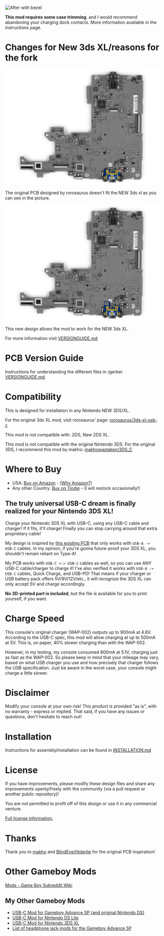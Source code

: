 ![After with bezel](https://github.com/rorosaurus/3ds-xl-usb-c/blob/master/images/after-with-bezel.jpg)

**This mod requires some case trimming**, and I would recommend abandoning your charging dock contacts. More information available in the instructions page.

# Changes for New 3ds XL/reasons for the fork

![revision picture](/images/reason-for-revision.png)  

The original PCB designed by rorosaurus doesn't fit the NEW 3ds xl as you can see in the picture.  

![possible placement](/images/possible-placement.png)  

This new design allows the mod to work for the NEW 3ds XL.  

For more information visit [VERSIONGUIDE.md](/VERSIONGUIDE.md)


# PCB Version Guide

Instructions for understanding the different files in /gerber [VERSIONGUIDE.md](/VERSIONGUIDE.md).

# Compatibility

This is designed for installation in any Nintendo NEW 3DS/XL.

For the original 3ds XL mod, visit rorosaurus' page: [rorosaurus/3ds-xl-usb-c](https://github.com/rorosaurus/3ds-xl-usb-c)

This mod is not compatible with: 2DS, New 2DS XL.

This mod is not compatible with the original Nintendo 3DS. For the original 3DS, I recommend this mod by makho: [makhowastaken/3DS_C](https://github.com/makhowastaken/3DS_C/)

# Where to Buy

* USA: [Buy on Amazon](https://smile.amazon.com/dp/B08RN6LDVH) - [(Why Amazon?)](https://github.com/rorosaurus/gba-sp-usb-c/blob/master/why-sell-on-amazon.md)
* Any other Country: [Buy on Tindie](https://www.tindie.com/products/22543/) - (I will restock occasionally!)

## The truly universal USB-C dream is finally realized for your Nintendo 3DS XL!

Charge your Nintendo 3DS XL with USB-C, using any USB-C cable and charger! If it fits, it'll charge! Finally you can stop carrying around that extra proprietary cable!

My design is inspired by [this existing PCB](https://oshpark.com/shared_projects/I6UOH6gb) that only works with ````USB-A -> USB-C```` cables. In my opinion, if you're gonna future-proof your 3DS XL, you shouldn't remain reliant on Type-A!

My PCB works with ````USB-C <-> USB-C```` cables as well, so you can use ANY USB-C cable/charger to charge it! I've also verified it works with ````USB-A -> USB-C```` cables, Quick Charge, and USB-PD! That means if your charger or USB battery pack offers 5V/9V/12V/etc., it will recognize the 3DS XL can only accept 5V and charge accordingly.

**No 3D-printed part is included**, but the file is available for you to print yourself, if you want.


# Charge Speed

This console's original charger (WAP-002) outputs up to 900mA at 4.6V. According to the USB-C spec, this mod will allow charging at up to 500mA at 5V. This is, on paper, 40% slower charging than with the WAP-002.

However, in my testing, my console consumed 800mA at 5.1V, charging just as fast as the WAP-002. So please keep in mind that your mileage may vary, based on what USB charger you use and how precisely that charger follows the USB specification. Just be aware in the worst case, your console might charge a little slower.

# Disclaimer

Modify your console at your own risk! This product is provided "as is", with no warranty - express or implied. That said, if you have any issues or questions, don't hesitate to reach out!


# Installation

Instructions for assembly/installation can be found in [INSTALLATION.md](https://github.com/rorosaurus/3ds-xl-usb-c/blob/master/INSTALLATION.md)

# License

If you have improvements, please modify these design files and share any improvements openly/freely with the community (via a pull request or another public repository)!

You are not permitted to profit off of this design or use it in any commercial venture.

[Full license information.](https://github.com/rorosaurus/3ds-xl-usb-c/blob/master/LICENSE.md)

# Thanks

Thank you to [makho](https://www.youtube.com/channel/UC5FYpo9lFqK1Y7wqjPuANFw) and [BlindEye/Hidarite](https://www.tindie.com/stores/hidarite/) for the original PCB inspiration!

# Other Gameboy Mods

[Mods - Game Boy Subreddit Wiki](https://www.reddit.com/r/GameBoy/wiki/mods)

## My Other Gameboy Mods

* [USB-C Mod for Gameboy Advance SP (and original Nintendo DS)](https://github.com/rorosaurus/gba-sp-usb-c/)
* [USB-C Mod for Nintendo DS Lite](https://github.com/rorosaurus/nds-lite-usb-c/)
* [USB-C Mod for Nintendo 3DS XL](https://github.com/rorosaurus/3ds-xl-usb-c/)
* [List of headphone jack mods for the Gameboy Advance SP](https://github.com/rorosaurus/gba-sp-headphone-jack/)
